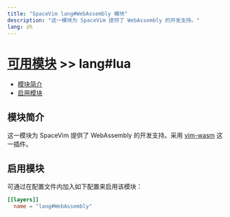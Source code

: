 ```yaml
---
title: "SpaceVim lang#WebAssembly 模块"
description: "这一模块为 SpaceVim 提供了 WebAssembly 的开发支持。"
lang: zh
---
```


# [可用模块](../../) >> lang#lua

<!-- vim-markdown-toc GFM -->

- [模块简介](#模块简介)
- [启用模块](#启用模块)

<!-- vim-markdown-toc -->

## 模块简介

这一模块为 SpaceVim 提供了 WebAssembly 的开发支持。采用 [vim-wasm](https://github.com/rhysd/vim-wasm) 这一插件。

## 启用模块

可通过在配置文件内加入如下配置来启用该模块：

```toml
[[layers]]
  name = "lang#WebAssembly"
```
